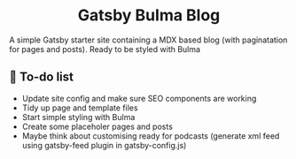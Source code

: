 <h1 align="center">
  Gatsby Bulma Blog
</h1>
<p>A simple Gatsby starter site containing a MDX based blog (with paginatation for pages and posts). Ready to be styled with Bulma</p>

## 🚀 To-do list

- Update site config and make sure SEO components are working
- Tidy up page and template files
- Start simple styling with Bulma
- Create some placeholer pages and posts
- Maybe think about customising ready for podcasts (generate xml feed using gatsby-feed plugin in gatsby-config.js)
